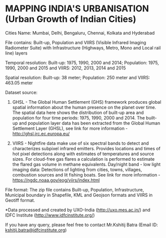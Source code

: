 # MAPPING INDIA'S URBANISATION (Urban Growth of Indian Cities)

Cities Name: Mumbai, Delhi, Bengaluru, Chennai, Kolkata and Hyderabad

File contains: Built-up, Population and VIIRS (Visible Infrared Imaging Radiometer Suite) with Infrastructure (Highways, Metro, Mono and Local rail line) layers

Temporal resolution: Built-up: 1975, 1990, 2000 and 2014; Population: 1975, 1990, 2000 and 2015 and VIIRS: 2012, 2013, 2014 and 2015 

Spatial resolution: Built-up: 38 meter; Population: 250 meter and VIIRS: 463.05 meter

Dataset source:  
   1. GHSL - The Global Human Settlement (GHS) framework produces global spatial information about the human presence on the planet over time. The spatial data here shows the distribution of built-up area and population for four time periods: 1975, 1990, 2000 and 2014. The built-up and population layer data has been extracted from the Global Human Settlement Layer (GHSL), see link for more information - http://ghsl.jrc.ec.europa.eu/
               
   2. VIIRS - Nightfire data make use of six spectral bands to detect and characterizes subpixel infrared emitters. Provides locations and times of hot pixel detections along with estimates of temperatures and source sizes. For cloud-free gas flares a calculation is performed to estimate the flared gas volume in methane equivalents. Day/night band - low light imaging data: Detections of lighting from cities, towns, villages, combustion sources and lit fishing boats. See link for more information - https://ngdc.noaa.gov/eog/viirs/index.html  

File format: The zip file contains Built-up, Population, Infrastructure, Municipal boundary in Shapefile, KML and Geojson formats and VIIRS in Geotiff format.

*Data processed and created by UXO-India (http://uxo.mes.ac.in/) and IDFC Institute (http://www.idfcinstitute.org/)

If you have any query, please feel free to contact Mr.Kshitij Batra (Email ID: kshitij.batra@idfcinstitute.org)
